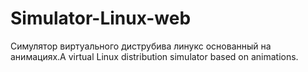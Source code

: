 # Simulator-Linux-web

Симулятор виртуального диструбива линукс основанный на анимациях.A virtual Linux distribution simulator based on animations.
